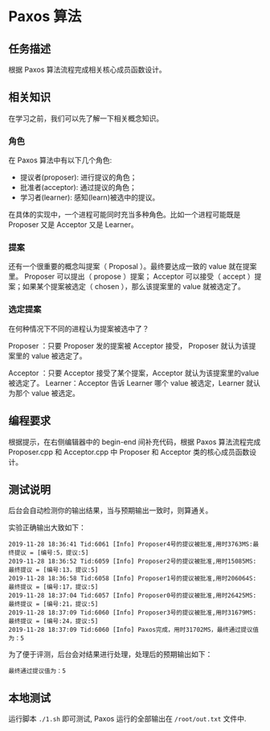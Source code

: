 # Paxos 算法

## 任务描述
根据 Paxos 算法流程完成相关核心成员函数设计。

## 相关知识
在学习之前，我们可以先了解一下相关概念知识。

### 角色
在 Paxos 算法中有以下几个角色:
* 提议者(proposer): 进行提议的角色；
* 批准者(acceptor): 通过提议的角色；
* 学习者(learner): 感知(learn)被选中的提议。

在具体的实现中，一个进程可能同时充当多种角色。比如一个进程可能既是 Proposer 又是 Acceptor 又是 Learner。

### 提案
还有一个很重要的概念叫提案（ Proposal ）。最终要达成一致的 value 就在提案里。
Proposer 可以提出（ propose ）提案； Acceptor 可以接受（ accept ）提案；如果某个提案被选定（ chosen ），那么该提案里的 value 就被选定了。

### 选定提案
在何种情况下不同的进程认为提案被选中了？

Proposer ：只要 Proposer 发的提案被 Acceptor 接受， Proposer 就认为该提案里的 value 被选定了。

Acceptor ：只要 Acceptor 接受了某个提案，Acceptor 就认为该提案里的value 被选定了。
Learner：Acceptor 告诉 Learner 哪个 value 被选定，Learner 就认为那个 value 被选定。

## 编程要求
根据提示，在右侧编辑器中的 begin-end 间补充代码，根据 Paxos 算法流程完成 Proposer.cpp 和 Acceptor.cpp 中 Proposer 和 Acceptor 类的核心成员函数设计。

## 测试说明
后台会自动检测你的输出结果，当与预期输出一致时，则算通关。

实验正确输出大致如下：
```
2019-11-28 18:36:41 Tid:6061 [Info] Proposer4号的提议被批准,用时3763MS:最终提议 = [编号:5，提议:5]
2019-11-28 18:36:52 Tid:6059 [Info] Proposer2号的提议被批准,用时15085MS:最终提议 = [编号:13，提议:5]
2019-11-28 18:36:58 Tid:6058 [Info] Proposer1号的提议被批准,用时206064S:最终提议 = [编号:17，提议:5]
2019-11-28 18:37:04 Tid:6057 [Info] Proposer0号的提议被批准,用时26425MS:最终提议 = [编号:21，提议:5]
2019-11-28 18:37:09 Tid:6060 [Info] Proposer3号的提议被批准,用时31679MS:最终提议 = [编号:24，提议:5]
2019-11-28 18:37:09 Tid:6060 [Info] Paxos完成，用时31702MS，最终通过提议值为：5
```

为了便于评测，后台会对结果进行处理，处理后的预期输出如下：
```
最终通过提议值为：5
```

## 本地测试
运行脚本 `./1.sh` 即可测试, Paxos 运行的全部输出在 `/root/out.txt` 文件中.